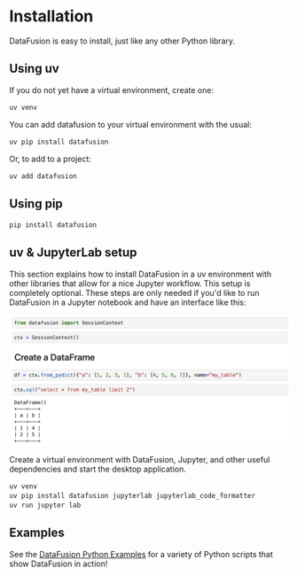 <!---
  Licensed to the Apache Software Foundation (ASF) under one
  or more contributor license agreements.  See the NOTICE file
  distributed with this work for additional information
  regarding copyright ownership.  The ASF licenses this file
  to you under the Apache License, Version 2.0 (the
  "License"); you may not use this file except in compliance
  with the License.  You may obtain a copy of the License at
    http://www.apache.org/licenses/LICENSE-2.0
  Unless required by applicable law or agreed to in writing,
  software distributed under the License is distributed on an
  "AS IS" BASIS, WITHOUT WARRANTIES OR CONDITIONS OF ANY
  KIND, either express or implied.  See the License for the
  specific language governing permissions and limitations
  under the License.
-->
# Installation

DataFusion is easy to install, just like any other Python library.

## Using uv

If you do not yet have a virtual environment, create one:

```bash
uv venv
```

You can add datafusion to your virtual environment with the usual:

```bash
uv pip install datafusion
```

Or, to add to a project:

```bash
uv add datafusion
```

## Using pip

``` bash
pip install datafusion
```

## uv & JupyterLab setup

This section explains how to install DataFusion in a uv environment with other libraries that allow for a nice Jupyter workflow.  This setup is completely optional.  These steps are only needed if you'd like to run DataFusion in a Jupyter notebook and have an interface like this:

![DataFusion in Jupyter](https://github.com/MrPowers/datafusion-book/raw/main/src/images/datafusion-jupyterlab.png)

Create a virtual environment with DataFusion, Jupyter, and other useful dependencies and start the desktop application.

```bash
uv venv
uv pip install datafusion jupyterlab jupyterlab_code_formatter
uv run jupyter lab
```

## Examples

See the [DataFusion Python Examples](https://github.com/apache/arrow-datafusion-python/tree/main/examples) for a variety of Python scripts that show DataFusion in action!
